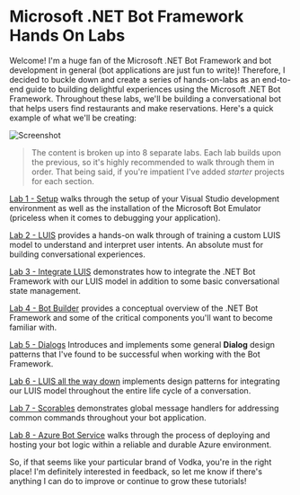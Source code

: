# Microsoft .NET Bot Framework Hands On Labs
Welcome!  I'm a huge fan of the Microsoft .NET Bot Framework and bot development in general (bot applications are just fun to write)!  Therefore, I decided to buckle down and create a series of hands-on-labs as an end-to-end guide to building delightful experiences using the Microsoft .NET Bot Framework.  Throughout these labs, we'll be building a conversational bot that helps users find restaurants and make reservations.  Here's a quick example of what we'll be creating:

![Screenshot](https://github.com/gtewksbury/Microsoft-Bot-Framework-HOL/blob/master/images/bot-slack.png)

> The content is broken up into 8 separate labs.  Each lab builds upon the previous, so it's highly recommended to walk through them in order.  That being said, if you're impatient I've added *starter* projects for each section.  

[Lab 1 - Setup](https://github.com/gtewksbury/Microsoft-Bot-Framework-HOL/tree/master/lab%201%20-%20Setup) walks through the setup of your Visual Studio development environment as well as the installation of the Microsoft Bot Emulator (priceless when it comes to debugging your application).

[Lab 2 - LUIS](https://github.com/gtewksbury/Microsoft-Bot-Framework-HOL/tree/master/lab%202%20-%20LUIS) provides a hands-on walk through of training a custom LUIS model to understand and interpret user intents.  An absolute must for building conversational experiences.

[Lab 3 - Integrate LUIS](https://github.com/gtewksbury/Microsoft-Bot-Framework-HOL) demonstrates how to integrate the .NET Bot Framework with our LUIS model in addition to some basic conversational state management.

[Lab 4 - Bot Builder](https://github.com/gtewksbury/Microsoft-Bot-Framework-HOL/tree/master/lab%204%20-%20Bot%20Builder) provides a conceptual overview of the .NET Bot Framework and some of the critical components you'll want to become familiar with.

[Lab 5 - Dialogs](https://github.com/gtewksbury/Microsoft-Bot-Framework-HOL/tree/master/lab%205%20-%20Dialogs) Introduces and implements some general **Dialog** design patterns that I've found to be successful when working with the Bot Framework.

[Lab 6 - LUIS all the way down](https://github.com/gtewksbury/Microsoft-Bot-Framework-HOL/tree/master/lab%206%20-%20Luis%20all%20the%20way%20down) implements design patterns for integrating our LUIS model throughout the entire life cycle of a conversation.

[Lab 7 - Scorables](https://github.com/gtewksbury/Microsoft-Bot-Framework-HOL/tree/master/lab%207%20-%20Scorables) demonstrates global message handlers for 
addressing common commands throughout your bot application.

[Lab 8 - Azure Bot Service](https://github.com/gtewksbury/Microsoft-Bot-Framework-HOL/tree/master/lab%208%20-%20Azure%20Bot%20Services) walks through the process of deploying and hosting your bot logic within a reliable and durable Azure environment.

So, if that seems like your particular brand of Vodka, you're in the right place!  I'm definitely interested in feedback, so let me know if there's anything I can do to improve or continue to grow these tutorials!